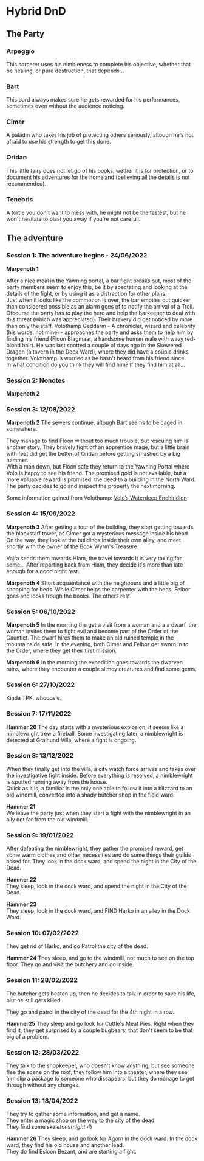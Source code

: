 # Hybrid DnD
## The Party

### Arpeggio
This sorcerer uses his nimbleness to complete his objective, whether that be healing, or pure destruction, that depends...

### Bart
This bard always makes sure he gets rewarded for his performances, sometimes even without the audience noticing.

### Cimer
A paladin who takes his job of protecting others seriously, altough he's not afraid to use his strength to get this done.

### Oridan
This little fairy does not let go of his books, wether it is for protection, or to document his adventures for the homeland (believing all the details is not recommended).

### Tenebris
A tortle you don't want to mess with, he might not be the fastest, but he won't hesitate to blast you away if you're not carefull.

## The adventure

### Session 1: The adventure begins - 24/06/2022
**Marpenoth 1**

After a nice meal in the Yawning portal, a bar fight breaks out, most of the party members seem to enjoy this, be it by spectating and looking at the details of the fight, or by using it as a distraction for other plans.\
Just when it looks like the commotion is over, the bar empties out quicker than considered possible as an alarm goes of to notify the arrival of a Troll. Ofcourse the party has to play the hero and help the barkeeper to deal with this threat (which was appreciated). Their bravery did get noticed by more than only the staff. Volothamp Geddarm - A chronicler, wizard and celebrity (his words, not mine) - approaches the party and asks them to help him by finding his friend (Floon Blagmaar, a handsome human male with wavy red-blond hair). He was last spotted a couple of days ago in the Skewered Dragon (a tavern in the Dock Ward), where they did have a couple drinks together. Volothamp is worried as he hasn't heard from his friend since.\
In what condition do you think they will find him? If they find him at all...


### Session 2: Nonotes

**Marpenoth 2**

### Session 3: 12/08/2022
**Marpenoth 2**
The sewers continue, altough Bart seems to be caged in somewhere.

They manage to find Floon without too much trouble, but rescuing him is another story. They bravely fight off an apprentice mage, but a little brain with feet did get the better of Oridan before getting smashed by a big hammer.\
With a man down, but Floon safe they return to the Yawning Portal where Volo is happy to see his friend. The promised gold is not available, but a more valuable reward is promised: the deed to a building in the North Ward. The party decides to go and inspect the property the next morning.

Some information gained from Volothamp: [Volo’s Waterdeep Enchiridion](../Dragon%20of%20Icespire%20Peak/handouts/Waterdeeps%20Enchiridion)

### Session 4: 15/09/2022
**Marpenoth 3**
After getting a tour of the building, they start getting towards the blackstaff tower, as Cimer got a mysterious message inside his head.
On the way, they look at the buildings inside their own alley, and meet shortly with the owner of the Book Wyrm's Treasure.

Vajra sends them towards Hlam, the travel towards it is very taxing for some... After reporting back from Hlam, they decide it's more than late enough for a good night rest.

**Marpenoth 4**
Short acquaintance with the neighbours and a little big of shopping for beds. While Cimer helps the carpenter with the beds, Felbor goes and looks trough the books. The others rest.


### Session 5: 06/10/2022

**Marpenoth 5**
In the morning the get a visit from a woman and a a dwarf, the woman invites them to fight evil and become part of the Order of the Gauntlet. The dwarf hires them to make an old ruined temple in the mountainside safe. In the evening, both Cimer and Felbor get sworn in to the Order, where they get their first mission.

**Marpenoth 6**
In the morning the expedition goes towards the dwarven ruins, where they encounter a couple slimey creatures and find some gems.


### Session 6: 27/10/2022
Kinda TPK, whoopsie.


### Session 7: 17/11/2022

**Hammer 20**
The day starts with a mysterious explosion, it seems like a nimblewright trew a fireball. Some investigating later, a nimblewright is detected at Gralhund Villa, where a fight is ongoing.


### Session 8: 13/12/2022
When they finally get into the villa, a city watch force arrives and takes over the investigative fight inside. Before everything is resolved, a nimblewright is spotted running away from the house.\
Quick as it is, a familiar is the only one able to follow it into a blizzard to an old windmill, converted into a shady butcher shop in the field ward.

**Hammer 21**\
We leave the party just when they start a fight with the nimblewright in an ally not far from the old windmill.

### Session 9: 19/01/2022
After defeating the nimblewright, they gather the promised reward, get some warm clothes and other necessities and do some things their guilds asked for.
They look in the dock ward, and spend the night in the City of the Dead.

**Hammer 22**\
They sleep, look in the dock ward, and spend the night in the City of the Dead.

**Hammer 23**\
They sleep, look in the dock ward, and FIND Harko in an alley in the Dock Ward.


### Session 10: 07/02/2022
They get rid of Harko, and go Patrol the city of the dead.

**Hammer 24**
They sleep, and go to the windmill, not much to see on the top floor.
They go and visit the butchery and go inside.

### Session 11: 28/02/2022
The butcher gets beaten up, then he decides to talk in order to save his life, blut he still gets killed.

They go and patrol in the city of the dead for the 4th night in a row.

**Hammer25**
They sleep and go look for Cuttle's Meat Pies. Right when they find it, they get surprised by a couple bugbears, that don't seem to be that big of a problem.

### Session 12: 28/03/2022
They talk to the shopkeeper, who doesn't know anything, but see someone flee the scene on the roof, they follow him into a theater, where they see him slip a package to someone who dissapears, but they do manage to get through without any charges.

### Session 13: 18/04/2022
They try to gather some information, and get a name.\
They enter a magic shop on the way to the city of the dead.\
They find some skeletons(*night 4*)

**Hammer 26**
They sleep, and go look for Agorn in the dock ward. In the dock ward, they find his old house and another lead.\
They do find Esloon Bezant, and are starting a fight.
